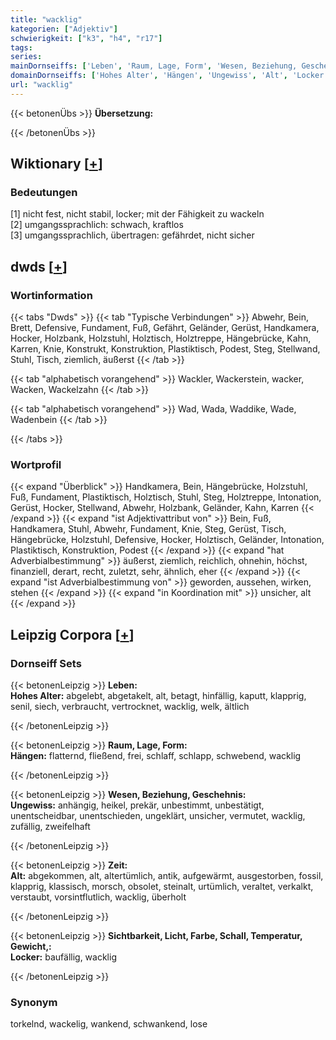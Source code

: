 ```yaml
---
title: "wacklig"
kategorien: ["Adjektiv"]
schwierigkeit: ["k3", "h4", "r17"]
tags:
series:
mainDornseiffs: ['Leben', 'Raum, Lage, Form', 'Wesen, Beziehung, Geschehnis', 'Zeit', 'Sichtbarkeit, Licht, Farbe, Schall, Temperatur, Gewicht,']
domainDornseiffs: ['Hohes Alter', 'Hängen', 'Ungewiss', 'Alt', 'Locker']
url: "wacklig"
---
```


{{< betonenÜbs >}}
**Übersetzung:**  
  
{{< /betonenÜbs >}}

## Wiktionary [[+](https://de.wiktionary.org/wiki/wacklig)]

### Bedeutungen
[1] nicht fest, nicht stabil, locker; mit der Fähigkeit zu wackeln  
[2] umgangssprachlich: schwach, kraftlos  
[3] umgangssprachlich, übertragen: gefährdet, nicht sicher  



## dwds [[+](https://www.dwds.de/wb/wacklig)]

### Wortinformation
{{< tabs "Dwds" >}}
{{< tab "Typische Verbindungen" >}}
Abwehr, Bein, Brett, Defensive, Fundament, Fuß, Gefährt, Geländer, Gerüst, Handkamera, Hocker, Holzbank, Holzstuhl, Holztisch, Holztreppe, Hängebrücke, Kahn, Karren, Knie, Konstrukt, Konstruktion, Plastiktisch, Podest, Steg, Stellwand, Stuhl, Tisch, ziemlich, äußerst
{{< /tab >}}

{{< tab "alphabetisch vorangehend" >}}
Wackler, Wackerstein, wacker, Wacken, Wackelzahn
{{< /tab >}}

{{< tab "alphabetisch vorangehend" >}}
Wad, Wada, Waddike, Wade, Wadenbein
{{< /tab >}}

{{< /tabs >}}

### Wortprofil
{{< expand "Überblick" >}} Handkamera, Bein, Hängebrücke, Holzstuhl, Fuß, Fundament, Plastiktisch, Holztisch, Stuhl, Steg, Holztreppe, Intonation, Gerüst, Hocker, Stellwand, Abwehr, Holzbank, Geländer, Kahn, Karren {{< /expand >}}
{{< expand "ist Adjektivattribut von" >}} Bein, Fuß, Handkamera, Stuhl, Abwehr, Fundament, Knie, Steg, Gerüst, Tisch, Hängebrücke, Holzstuhl, Defensive, Hocker, Holztisch, Geländer, Intonation, Plastiktisch, Konstruktion, Podest {{< /expand >}}
{{< expand "hat Adverbialbestimmung" >}} äußerst, ziemlich, reichlich, ohnehin, höchst, finanziell, derart, recht, zuletzt, sehr, ähnlich, eher {{< /expand >}}
{{< expand "ist Adverbialbestimmung von" >}} geworden, aussehen, wirken, stehen {{< /expand >}}
{{< expand "in Koordination mit" >}} unsicher, alt {{< /expand >}}

## Leipzig Corpora [[+](https://corpora.uni-leipzig.de/en/res?word=wacklig&corpusId=deu_newscrawl-public_2018)]

### Dornseiff Sets
{{< betonenLeipzig >}}
**Leben:**  
**Hohes Alter:** abgelebt, abgetakelt, alt, betagt, hinfällig, kaputt, klapprig, senil, siech, verbraucht, vertrocknet, wacklig, welk, ältlich  

{{< /betonenLeipzig >}}


{{< betonenLeipzig >}}
**Raum, Lage, Form:**  
**Hängen:** flatternd, fließend, frei, schlaff, schlapp, schwebend, wacklig  

{{< /betonenLeipzig >}}


{{< betonenLeipzig >}}
**Wesen, Beziehung, Geschehnis:**  
**Ungewiss:** anhängig, heikel, prekär, unbestimmt, unbestätigt, unentscheidbar, unentschieden, ungeklärt, unsicher, vermutet, wacklig, zufällig, zweifelhaft  

{{< /betonenLeipzig >}}


{{< betonenLeipzig >}}
**Zeit:**  
**Alt:** abgekommen, alt, altertümlich, antik, aufgewärmt, ausgestorben, fossil, klapprig, klassisch, morsch, obsolet, steinalt, urtümlich, veraltet, verkalkt, verstaubt, vorsintflutlich, wacklig, überholt  

{{< /betonenLeipzig >}}


{{< betonenLeipzig >}}
**Sichtbarkeit, Licht, Farbe, Schall, Temperatur, Gewicht,:**  
**Locker:** baufällig, wacklig  

{{< /betonenLeipzig >}}

### Synonym
torkelnd, wackelig, wankend, schwankend, lose

